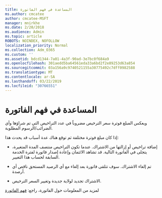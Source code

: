 ```yaml
---
title: المساعدة في فهم الفاتورة
ms.author: cmcatee
author: cmcatee-MSFT
manager: mnirkhe
ms.date: 2/20/2018
ms.audience: Admin
ms.topic: article
ROBOTS: NOINDEX, NOFOLLOW
localization_priority: Normal
ms.collection: Adm_O365
ms.custom: ''
ms.assetid: bdcd1344-7a01-4a3f-90ad-3e7bc0f684a9
ms.openlocfilehash: 301aedd5ba64561eda33a6bd2f2e89253d63a854
ms.sourcegitcommit: 03a156a9c9740521155a30775492c7dff0982588
ms.translationtype: MT
ms.contentlocale: ar-SA
ms.lasthandoff: 03/22/2019
ms.locfileid: "30766551"
---
```

# <a name="help-understanding-your-bill"></a>المساعدة في فهم الفاتورة

ويعكس المبلغ فوترة سعر الترخيص مضروباً في عدد التراخيص التي تم شراؤها وأي الضرائب/الرسوم المطلوبة.
  
إذا كان مبلغ فوترة مختلفة ثم توقع هناك عدة أسباب قد يحدث هذا:
  
- إضافة تراخيص أو إزالتها من الاشتراك. عندما تكون التراخيص منتصف المدة المتغيرة، يتجلى في الفاتورة التالية. قد تشاهد الائتمان وإعادة إصدار فاتورة لفترة الخدمة السابقة لحساب هذا التغيير.
    
- تم إلغاء الاشتراك. سوف تتلقى فاتورة بعد إلغاء مع أي الرصيد المستحق ناقص أي أرصدة.
    
- الاشتراك تجديد لولاية جديدة وتغيير السعر الترخيص.
    
لمزيد من المعلومات حول الفاتورة، راجع: [فهم الفاتورة](https://support.office.com/article/0724b428-fb59-4962-8c37-6674166d7507)
  

